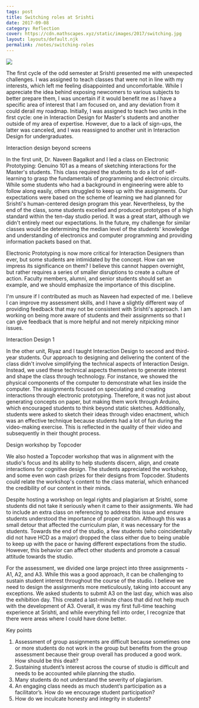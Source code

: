 ```yaml
---
tags: post
title: Switching roles at Srishti
date: 2017-09-08
category: Reflection
cover: https://cdn.mathscapes.xyz/static/images/2017/switching.jpg
layout: layouts/default.njk
permalink: /notes/switching-roles
--- 
```


<img src="https://cdn.mathscapes.xyz/static/images/2017/switching.jpg"/>

The first cycle of the odd semester at Srishti presented me with unexpected challenges. I was assigned to teach classes that were not in line with my interests, which left me feeling disappointed and uncomfortable. While I appreciate the idea behind exposing newcomers to various subjects to better prepare them, I was uncertain if it would benefit me as I have a specific area of interest that I am focused on, and any deviation from it could derail my roadmap. Initially, I was assigned to teach two units in the first cycle: one in Interaction Design for Master's students and another outside of my area of expertise. However, due to a lack of sign-ups, the latter was canceled, and I was reassigned to another unit in Interaction Design for undergraduates.

Interaction design beyond screens

In the first unit, Dr. Naveen Bagalkot and I led a class on Electronic Prototyping: Genuino 101 as a means of sketching interactions for the Master's students. This class required the students to do a lot of self-learning to grasp the fundamentals of programming and electronic circuits. While some students who had a background in engineering were able to follow along easily, others struggled to keep up with the assignments. Our expectations were based on the scheme of learning we had planned for Srishti's human-centered design program this year. Nevertheless, by the end of the class, some students excelled and produced prototypes of a high standard within the ten-day studio period. It was a great start, although we didn't entirely meet our expectations. In the future, my challenge for similar classes would be determining the median level of the students' knowledge and understanding of electronics and computer programming and providing information packets based on that.

Electronic Prototyping is now more critical for Interaction Designers than ever, but some students are intimidated by the concept. How can we impress its significance on them? I believe this cannot happen overnight, but rather requires a series of smaller disruptions to create a culture of action. Faculty members, alumni, and senior students should set an example, and we should emphasize the importance of this discipline.

I'm unsure if I contributed as much as Naveen had expected of me. I believe I can improve my assessment skills, and I have a slightly different way of providing feedback that may not be consistent with Srishti's approach. I am working on being more aware of students and their assignments so that I can give feedback that is more helpful and not merely nitpicking minor issues.

Interaction Design 1

In the other unit, Riyaz and I taught Interaction Design to second and third-year students. Our approach to designing and delivering the content of the class didn't involve simplifying the technical aspects of Interaction Design. Instead, we used these technical aspects themselves to generate interest and shape the class through technology. For instance, we showed the physical components of the computer to demonstrate what lies inside the computer. The assignments focused on speculating and creating interactions through electronic prototyping. Therefore, it was not just about generating concepts on paper, but making them work through Arduino, which encouraged students to think beyond static sketches. Additionally, students were asked to sketch their ideas through video enactment, which was an effective technique because students had a lot of fun during the video-making exercise. This is reflected in the quality of their video and subsequently in their thought process.

Design workshop by Topcoder

We also hosted a Topcoder workshop that was in alignment with the studio's focus and its ability to help students discern, align, and create interactions for cognitive design. The students appreciated the workshop, and some even won cash prizes for their designs from Topcoder. Students could relate the workshop's content to the class material, which enhanced the credibility of our content in their minds.

Despite hosting a workshop on legal rights and plagiarism at Srishti, some students did not take it seriously when it came to their assignments. We had to include an extra class on referencing to address this issue and ensure students understood the importance of proper citation. Although this was a small detour that affected the curriculum plan, it was necessary for the students. Towards the end of the studio, a few students (who coincidentally did not have HCD as a major) dropped the class either due to being unable to keep up with the pace or having different expectations from the studio. However, this behavior can affect other students and promote a casual attitude towards the studio.

For the assessment, we divided one large project into three assignments - A1, A2, and A3. While this was a good approach, it can be challenging to sustain student interest throughout the course of the studio. I believe we need to design the assignments more meticulously, taking into account any exceptions. We asked students to submit A3 on the last day, which was also the exhibition day. This created a last-minute chaos that did not help much with the development of A3. Overall, it was my first full-time teaching experience at Srishti, and while everything fell into order, I recognize that there were areas where I could have done better.

Key points

1.  Assessment of group assignments are difficult because sometimes one or more students do not work in the group but benefits from the group assessment because their group overall has produced a good work. How should be this dealt?
2.  Sustaining student’s interest across the course of studio is difficult and needs to be accounted while planning the studio.
3.  Many students do not understand the severity of plagiarism.
4.  An engaging class needs as much student’s participation as a facilitator’s. How do we encourage student participation?
5.  How do we inculcate honesty and integrity in students?
